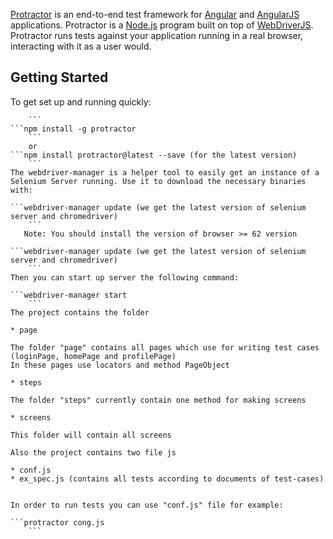 [Protractor](http://angular.github.io/protractor) is an end-to-end test framework for [Angular](http://angular.io/) and [AngularJS](http://angularjs.org) applications. Protractor is a [Node.js](http://nodejs.org/) program built on top of [WebDriverJS](https://github.com/SeleniumHQ/selenium/wiki/WebDriverJs). Protractor runs tests against your application running in a real browser, interacting with it as a user would.

Getting Started
---------------

To get set up and running quickly:

```install npm
    ```
```npm install -g protractor
    ```
    or
```npm install protractor@latest --save (for the latest version)
    ```
The webdriver-manager is a helper tool to easily get an instance of a Selenium Server running. Use it to download the necessary binaries with:

```webdriver-manager update (we get the latest version of selenium server and chromedriver)
    ```
   Note: You should install the version of browser >= 62 version

```webdriver-manager update (we get the latest version of selenium server and chromedriver)
    ```
Then you can start up server the following command:

```webdriver-manager start
    ```
The project contains the folder

* page

The folder "page" contains all pages which use for writing test cases (loginPage, homePage and profilePage)
In these pages use locators and method PageObject

* steps

The folder "steps" currently contain one method for making screens

* screens

This folder will contain all screens

Also the project contains two file js

* conf.js
* ex_spec.js (contains all tests according to documents of test-cases)


In order to run tests you can use "conf.js" file for example:

```protractor cong.js
    ```
